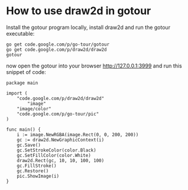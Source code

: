 # How to use draw2d in gotour #


Install the gotour program locally, install draw2d and run the gotour executable:
```
go get code.google.com/p/go-tour/gotour
go get code.google.com/p/draw2d/draw2d
gotour
```

now open the gotour into your browser http://127.0.0.1:3999 and run this snippet of code:

```
package main

import (
	"code.google.com/p/draw2d/draw2d"
        "image"
	"image/color"
	"code.google.com/p/go-tour/pic"
)

func main() {
	i := image.NewRGBA(image.Rect(0, 0, 200, 200))
	gc := draw2d.NewGraphicContext(i)
	gc.Save()
	gc.SetStrokeColor(color.Black)
	gc.SetFillColor(color.White)
	draw2d.Rect(gc, 10, 10, 100, 100)
	gc.FillStroke()
	gc.Restore()
	pic.ShowImage(i)
}
```
